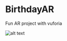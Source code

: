 # BirthdayAR
Fun AR project with vuforia

![alt text](https://cdn.discordapp.com/attachments/806736724344045568/841514940431073310/20210511_101609.jpg)
